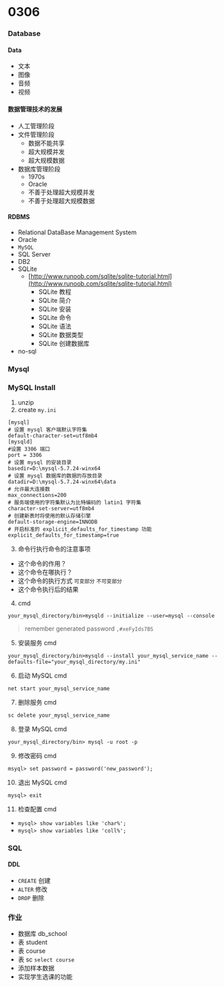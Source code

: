 # 0306

### Database

#### Data
- 文本
- 图像
- 音频
- 视频

#### 数据管理技术的发展
- 人工管理阶段
- 文件管理阶段
    - 数据不能共享
    - 超大规模并发
    - 超大规模数据
- 数据库管理阶段
    - 1970s
    - Oracle  
    - 不善于处理超大规模并发
    - 不善于处理超大规模数据
    
#### RDBMS
- Relational DataBase Management System  
- Oracle
- `MySQL`
- SQL Server
- DB2
- SQLite  
    - [http://www.runoob.com/sqlite/sqlite-tutorial.html](http://www.runoob.com/sqlite/sqlite-tutorial.html)
        - SQLite 教程
        - SQLite 简介
        - SQLite 安装
        - SQLite 命令
        - SQLite 语法
        - SQLite 数据类型
        - SQLite 创建数据库
- no-sql

### Mysql

### MySQL Install
1. unzip
2. create `my.ini`

```
[mysql]
# 设置 mysql 客户端默认字符集
default-character-set=utf8mb4 
[mysqld]
#设置 3306 端口
port = 3306 
# 设置 mysql 的安装目录
basedir=D:\mysql-5.7.24-winx64
# 设置 mysql 数据库的数据的存放目录
datadir=D:\mysql-5.7.24-winx64\data
# 允许最大连接数
max_connections=200
# 服务端使用的字符集默认为比特编码的 latin1 字符集
character-set-server=utf8mb4
# 创建新表时将使用的默认存储引擎
default-storage-engine=INNODB
# 开启标准的 explicit_defaults_for_timestamp 功能
explicit_defaults_for_timestamp=true
```

3. 命令行执行命令的注意事项
- 这个命令的作用？
- 这个命令在哪执行？
- 这个命令的执行方式 `可变部分` `不可变部分` 
- 这个命令执行后的结果

4. cmd

`your_mysql_directory/bin>mysqld --initialize --user=mysql --console`

> remember generated password  `,#xeFyIds7BS`

5. 安装服务 cmd

`your_mysql_directory/bin>mysqld --install your_mysql_service_name --defaults-file="your_mysql_directory/my.ini"`

6. 启动 MySQL cmd

`net start your_mysql_service_name`

7. 删除服务 cmd

`sc delete your_mysql_service_name`

8. 登录 MySQL cmd

`your_mysql_directory/bin> mysql -u root -p`

9. 修改密码 cmd

`msyql> set password = password('new_password');`

10. 退出 MySQL cmd

`mysql> exit`

11. 检查配置 cmd

- `mysql> show variables like 'char%';`
- `mysql> show variables like 'coll%';`

### SQL

#### DDL
- `CREATE` 创建
- `ALTER` 修改
- `DROP` 删除

### 作业
- 数据库 db_school
- 表 student
- 表 course
- 表 sc `select course`
- 添加样本数据
- 实现学生选课的功能















